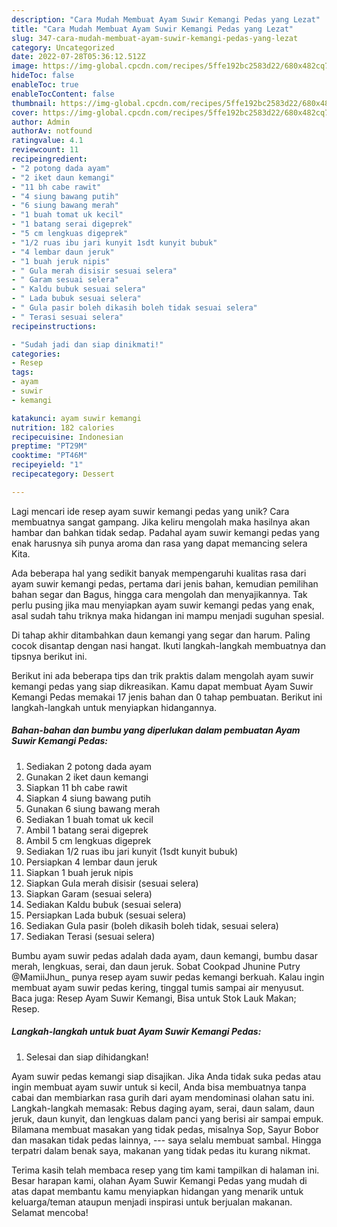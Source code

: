 ```yaml
---
description: "Cara Mudah Membuat Ayam Suwir Kemangi Pedas yang Lezat"
title: "Cara Mudah Membuat Ayam Suwir Kemangi Pedas yang Lezat"
slug: 347-cara-mudah-membuat-ayam-suwir-kemangi-pedas-yang-lezat
category: Uncategorized
date: 2022-07-28T05:36:12.512Z
image: https://img-global.cpcdn.com/recipes/5ffe192bc2583d22/680x482cq70/ayam-suwir-kemangi-pedas-foto-resep-utama.jpg
hideToc: false
enableToc: true
enableTocContent: false
thumbnail: https://img-global.cpcdn.com/recipes/5ffe192bc2583d22/680x482cq70/ayam-suwir-kemangi-pedas-foto-resep-utama.jpg
cover: https://img-global.cpcdn.com/recipes/5ffe192bc2583d22/680x482cq70/ayam-suwir-kemangi-pedas-foto-resep-utama.jpg
author: Admin
authorAv: notfound
ratingvalue: 4.1
reviewcount: 11
recipeingredient:
- "2 potong dada ayam"
- "2 iket daun kemangi"
- "11 bh cabe rawit"
- "4 siung bawang putih"
- "6 siung bawang merah"
- "1 buah tomat uk kecil"
- "1 batang serai digeprek"
- "5 cm lengkuas digeprek"
- "1/2 ruas ibu jari kunyit 1sdt kunyit bubuk"
- "4 lembar daun jeruk"
- "1 buah jeruk nipis"
- " Gula merah disisir sesuai selera"
- " Garam sesuai selera"
- " Kaldu bubuk sesuai selera"
- " Lada bubuk sesuai selera"
- " Gula pasir boleh dikasih boleh tidak sesuai selera"
- " Terasi sesuai selera"
recipeinstructions:

- "Sudah jadi dan siap dinikmati!"
categories:
- Resep
tags:
- ayam
- suwir
- kemangi

katakunci: ayam suwir kemangi 
nutrition: 182 calories
recipecuisine: Indonesian
preptime: "PT29M"
cooktime: "PT46M"
recipeyield: "1"
recipecategory: Dessert

---
```





Lagi mencari ide resep ayam suwir kemangi pedas yang unik? Cara membuatnya sangat gampang. Jika keliru mengolah maka hasilnya akan hambar dan bahkan tidak sedap. Padahal ayam suwir kemangi pedas yang enak harusnya sih punya aroma dan rasa yang dapat memancing selera Kita.





Ada beberapa hal yang sedikit banyak mempengaruhi kualitas rasa dari ayam suwir kemangi pedas, pertama dari jenis bahan, kemudian pemilihan bahan segar dan Bagus, hingga cara mengolah dan menyajikannya. Tak perlu pusing jika mau menyiapkan ayam suwir kemangi pedas yang enak,      asal sudah tahu triknya maka hidangan ini mampu menjadi suguhan spesial.














Di tahap akhir ditambahkan daun kemangi yang segar dan harum. Paling cocok disantap dengan nasi hangat. Ikuti langkah-langkah membuatnya dan tipsnya berikut ini.






Berikut ini ada beberapa tips dan trik praktis dalam mengolah ayam suwir kemangi pedas yang siap dikreasikan. Kamu dapat membuat Ayam Suwir Kemangi Pedas memakai 17 jenis bahan dan 0 tahap pembuatan. Berikut ini langkah-langkah untuk menyiapkan hidangannya.

<!--inarticleads1-->

##### Bahan-bahan dan bumbu yang diperlukan dalam pembuatan Ayam Suwir Kemangi Pedas:

1. Sediakan 2 potong dada ayam
1. Gunakan 2 iket daun kemangi
1. Siapkan 11 bh cabe rawit
1. Siapkan 4 siung bawang putih
1. Gunakan 6 siung bawang merah
1. Sediakan 1 buah tomat uk kecil
1. Ambil 1 batang serai digeprek
1. Ambil 5 cm lengkuas digeprek
1. Sediakan 1/2 ruas ibu jari kunyit (1sdt kunyit bubuk)
1. Persiapkan 4 lembar daun jeruk
1. Siapkan 1 buah jeruk nipis
1. Siapkan  Gula merah disisir (sesuai selera)
1. Siapkan  Garam (sesuai selera)
1. Sediakan  Kaldu bubuk (sesuai selera)
1. Persiapkan  Lada bubuk (sesuai selera)
1. Sediakan  Gula pasir (boleh dikasih boleh tidak, sesuai selera)
1. Sediakan  Terasi (sesuai selera)


Bumbu ayam suwir pedas adalah dada ayam, daun kemangi, bumbu dasar merah, lengkuas, serai, dan daun jeruk. Sobat Cookpad Jhunine Putry @MamiiJhun_ punya resep ayam suwir pedas kemangi berkuah. Kalau ingin membuat ayam suwir pedas kering, tinggal tumis sampai air menyusut. Baca juga: Resep Ayam Suwir Kemangi, Bisa untuk Stok Lauk Makan; Resep. 

<!--inarticleads2-->

##### Langkah-langkah untuk buat Ayam Suwir Kemangi Pedas:


1. Selesai dan siap dihidangkan!

Ayam suwir pedas kemangi siap disajikan. Jika Anda tidak suka pedas atau ingin membuat ayam suwir untuk si kecil, Anda bisa membuatnya tanpa cabai dan membiarkan rasa gurih dari ayam mendominasi olahan satu ini. Langkah-langkah memasak: Rebus daging ayam, serai, daun salam, daun jeruk, daun kunyit, dan lengkuas dalam panci yang berisi air sampai empuk. Bilamana membuat masakan yang tidak pedas, misalnya Sop, Sayur Bobor dan masakan tidak pedas lainnya, --- saya selalu membuat sambal. Hingga terpatri dalam benak saya, makanan yang tidak pedas itu kurang nikmat. 

Terima kasih telah membaca resep yang tim kami tampilkan di halaman ini. Besar harapan kami, olahan Ayam Suwir Kemangi Pedas yang mudah di atas dapat membantu kamu menyiapkan hidangan yang menarik untuk keluarga/teman ataupun menjadi inspirasi untuk berjualan makanan. Selamat mencoba!
